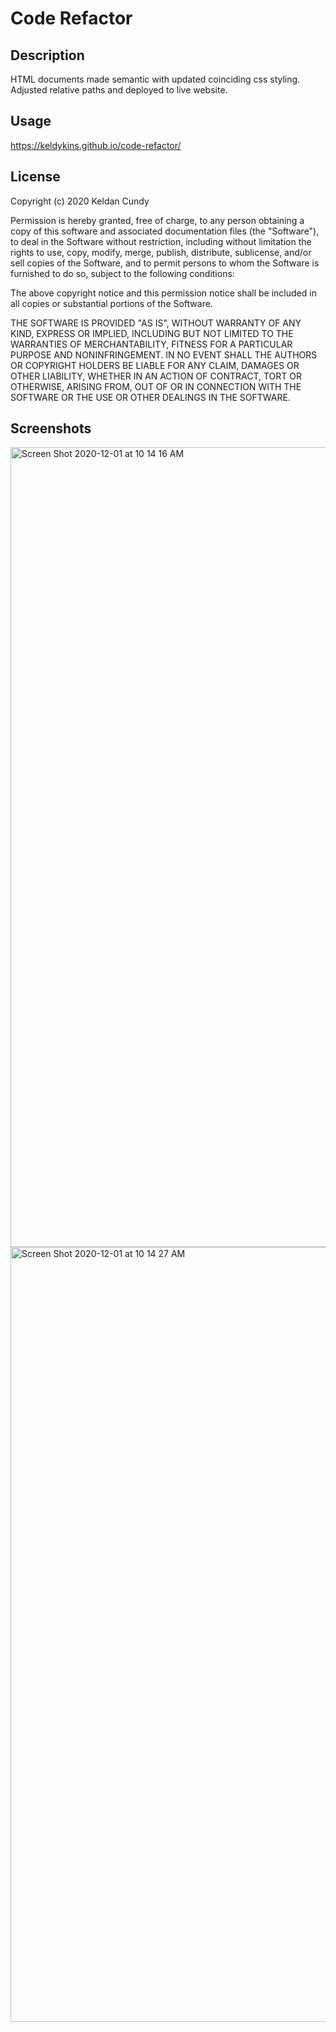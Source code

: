 # Code Refactor

## Description

HTML documents made semantic with updated coinciding css styling.
Adjusted relative paths and deployed to live website.

## Usage

https://keldykins.github.io/code-refactor/

## License

Copyright (c) 2020 Keldan Cundy

Permission is hereby granted, free of charge, to any person obtaining a copy
of this software and associated documentation files (the "Software"), to deal
in the Software without restriction, including without limitation the rights
to use, copy, modify, merge, publish, distribute, sublicense, and/or sell
copies of the Software, and to permit persons to whom the Software is
furnished to do so, subject to the following conditions:

The above copyright notice and this permission notice shall be included in all
copies or substantial portions of the Software.

THE SOFTWARE IS PROVIDED "AS IS", WITHOUT WARRANTY OF ANY KIND, EXPRESS OR
IMPLIED, INCLUDING BUT NOT LIMITED TO THE WARRANTIES OF MERCHANTABILITY,
FITNESS FOR A PARTICULAR PURPOSE AND NONINFRINGEMENT. IN NO EVENT SHALL THE
AUTHORS OR COPYRIGHT HOLDERS BE LIABLE FOR ANY CLAIM, DAMAGES OR OTHER
LIABILITY, WHETHER IN AN ACTION OF CONTRACT, TORT OR OTHERWISE, ARISING FROM,
OUT OF OR IN CONNECTION WITH THE SOFTWARE OR THE USE OR OTHER DEALINGS IN THE
SOFTWARE.

## Screenshots

<img width="1280" alt="Screen Shot 2020-12-01 at 10 14 16 AM" src="https://user-images.githubusercontent.com/66789135/100773517-38856080-33be-11eb-8350-dec421280251.png">

<img width="1240" alt="Screen Shot 2020-12-01 at 10 14 27 AM" src="https://user-images.githubusercontent.com/66789135/100773525-3ae7ba80-33be-11eb-80a6-067fd87cfaa9.png">
